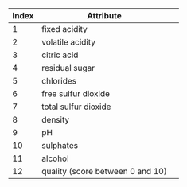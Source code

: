 |Index|Attribute| |
|----|---|--|
1  |fixed acidity | |
2  |volatile acidity | |
3  |citric acid | | 
4  |residual sugar| | 
5  |chlorides| |       
6  |free sulfur dioxide | | 
7  |total sulfur dioxide | |
8  |density| |
9  |pH| |
10 | sulphates | |
11 | alcohol | |
12 | quality (score between 0 and 10) | |